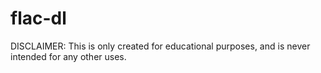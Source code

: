 # flac-dl

DISCLAIMER: This is only created for educational purposes, and is never intended for any other uses.
